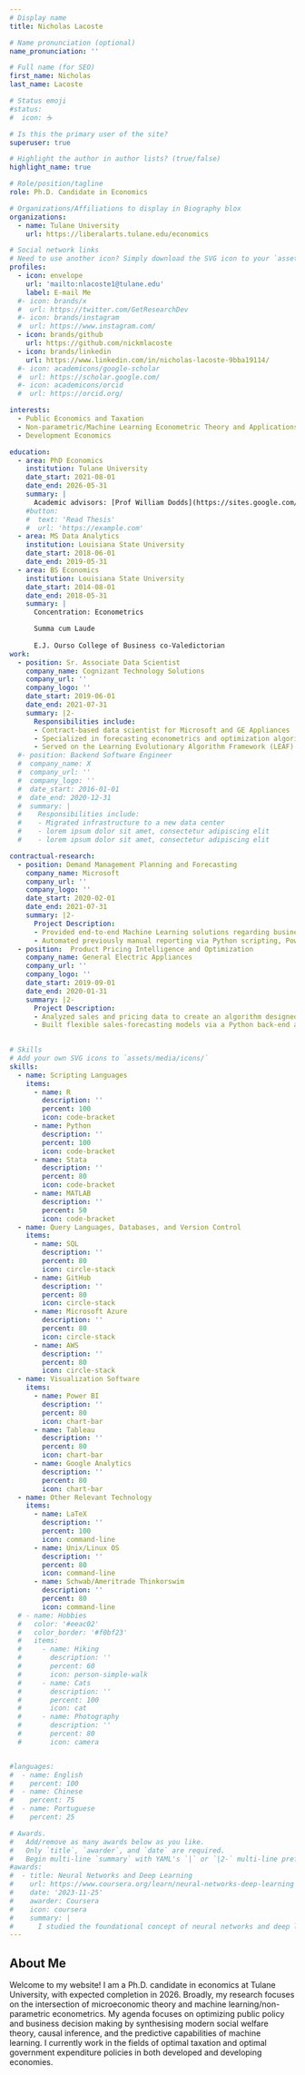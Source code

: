 ```yaml
---
# Display name
title: Nicholas Lacoste

# Name pronunciation (optional)
name_pronunciation: ''

# Full name (for SEO)
first_name: Nicholas
last_name: Lacoste

# Status emoji
#status:
#  icon: ☕️

# Is this the primary user of the site?
superuser: true

# Highlight the author in author lists? (true/false)
highlight_name: true

# Role/position/tagline
role: Ph.D. Candidate in Economics

# Organizations/Affiliations to display in Biography blox
organizations:
  - name: Tulane University
    url: https://liberalarts.tulane.edu/economics

# Social network links
# Need to use another icon? Simply download the SVG icon to your `assets/media/icons/` folder.
profiles:
  - icon: envelope
    url: 'mailto:nlacoste1@tulane.edu'
    label: E-mail Me
  #- icon: brands/x
  #  url: https://twitter.com/GetResearchDev
  #- icon: brands/instagram
  #  url: https://www.instagram.com/
  - icon: brands/github
    url: https://github.com/nickmlacoste
  - icon: brands/linkedin
    url: https://www.linkedin.com/in/nicholas-lacoste-9bba19114/
  #- icon: academicons/google-scholar
  #  url: https://scholar.google.com/
  #- icon: academicons/orcid
  #  url: https://orcid.org/

interests:
  - Public Economics and Taxation
  - Non-parametric/Machine Learning Econometric Theory and Applications
  - Development Economics

education:
  - area: PhD Economics
    institution: Tulane University
    date_start: 2021-08-01
    date_end: 2026-05-31
    summary: |
      Academic advisors: [Prof William Dodds](https://sites.google.com/view/williamdodds), [Prof Katy Bergstrom](https://sites.google.com/view/katybergstrom/home), [Prof Augustine Denteh](https://austindenteh.com/)
    #button:
    #  text: 'Read Thesis'
    #  url: 'https://example.com'
  - area: MS Data Analytics
    institution: Louisiana State University
    date_start: 2018-06-01
    date_end: 2019-05-31
  - area: BS Economics
    institution: Louisiana State University
    date_start: 2014-08-01
    date_end: 2018-05-31
    summary: |
      Concentration: Econometrics

      Summa cum Laude
      
      E.J. Ourso College of Business co-Valedictorian
work:
  - position: Sr. Associate Data Scientist
    company_name: Cognizant Technology Solutions
    company_url: ''
    company_logo: ''
    date_start: 2019-06-01
    date_end: 2021-07-31
    summary: |2-
      Responsibilities include:
      - Contract-based data scientist for Microsoft and GE Appliances
      - Specialized in forecasting econometrics and optimization algorithms
      - Served on the Learning Evolutionary Algorithm Framework (LEAF) team -- dedicated to proprietary evolutionary algorithms for high-dimensional optimization problems
  #- position: Backend Software Engineer
  #  company_name: X
  #  company_url: ''
  #  company_logo: ''
  #  date_start: 2016-01-01
  #  date_end: 2020-12-31
  #  summary: |
  #    Responsibilities include:
  #    - Migrated infrastructure to a new data center
  #    - lorem ipsum dolor sit amet, consectetur adipiscing elit
  #    - lorem ipsum dolor sit amet, consectetur adipiscing elit

contractual-research:
  - position: Demand Management Planning and Forecasting
    company_name: Microsoft
    company_url: ''
    company_logo: ''
    date_start: 2020-02-01
    date_end: 2021-07-31
    summary: |2-
      Project Description:
      - Provided end-to-end Machine Learning solutions regarding business planning and forecasting. Included creation of ML workflows in Azure, writing forecasting algorithms in Python, and designing interactive dashboards in Power BI
      - Automated previously manual reporting via Python scripting, Power BI, Azure, and Excel
  - position:  Product Pricing Intelligence and Optimization
    company_name: General Electric Appliances
    company_url: ''
    company_logo: ''
    date_start: 2019-09-01
    date_end: 2020-01-31
    summary: |2-
      Project Description:
      - Analyzed sales and pricing data to create an algorithm designed for product pricing optimization and price-elasticity monitoring.
      - Built flexible sales-forecasting models via a Python back-end and assisted in creating an application for the corporate stakeholders which applies the price optimization algorithm
      

# Skills
# Add your own SVG icons to `assets/media/icons/`
skills:
  - name: Scripting Languages
    items:
      - name: R
        description: ''
        percent: 100
        icon: code-bracket
      - name: Python
        description: ''
        percent: 100
        icon: code-bracket
      - name: Stata
        description: ''
        percent: 80
        icon: code-bracket
      - name: MATLAB
        description: ''
        percent: 50
        icon: code-bracket
  - name: Query Languages, Databases, and Version Control
    items:
      - name: SQL
        description: ''
        percent: 80
        icon: circle-stack
      - name: GitHub
        description: ''
        percent: 80
        icon: circle-stack
      - name: Microsoft Azure
        description: ''
        percent: 80
        icon: circle-stack
      - name: AWS
        description: ''
        percent: 80
        icon: circle-stack
  - name: Visualization Software
    items:
      - name: Power BI
        description: ''
        percent: 80
        icon: chart-bar
      - name: Tableau
        description: ''
        percent: 80
        icon: chart-bar
      - name: Google Analytics
        description: ''
        percent: 80
        icon: chart-bar
  - name: Other Relevant Technology
    items:
      - name: LaTeX
        description: ''
        percent: 100
        icon: command-line
      - name: Unix/Linux OS
        description: ''
        percent: 80
        icon: command-line
      - name: Schwab/Ameritrade Thinkorswim
        description: ''
        percent: 80
        icon: command-line
  # - name: Hobbies
  #   color: '#eeac02'
  #   color_border: '#f0bf23'
  #   items:
  #     - name: Hiking
  #       description: ''
  #       percent: 60
  #       icon: person-simple-walk
  #     - name: Cats
  #       description: ''
  #       percent: 100
  #       icon: cat
  #     - name: Photography
  #       description: ''
  #       percent: 80
  #       icon: camera


#languages:
#  - name: English
#    percent: 100
#  - name: Chinese
#    percent: 75
#  - name: Portuguese
#    percent: 25

# Awards.
#   Add/remove as many awards below as you like.
#   Only `title`, `awarder`, and `date` are required.
#   Begin multi-line `summary` with YAML's `|` or `|2-` multi-line prefix and indent 2 spaces below.
#awards:
#  - title: Neural Networks and Deep Learning
#    url: https://www.coursera.org/learn/neural-networks-deep-learning
#    date: '2023-11-25'
#    awarder: Coursera
#    icon: coursera
#    summary: |
#      I studied the foundational concept of neural networks and deep learning. By the end, I was familiar with the significant technological trends driving the rise of deep learning; build, train, and apply fully connected deep neural networks; implement efficient (vectorized) neural networks; identify key parameters in a neural network’s architecture; and apply deep learning to your own applications.
---
```


## About Me

Welcome to my website! I am a Ph.D. candidate in economics at Tulane University, with expected completion in 2026. Broadly, my research focuses on the intersection of microeconomic theory and machine learning/non-parametric econometrics. My agenda focuses on optimizing public policy and business decision making by synthesising modern social welfare theory, causal inference, and the predictive capabilities of machine learning. I currently work in the fields of optimal taxation and optimal government expenditure policies in both developed and developing economies.   
